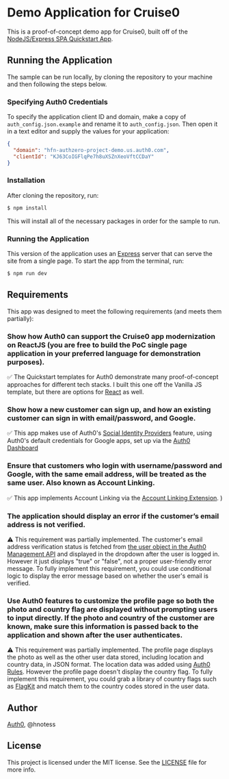 # Demo Application for Cruise0

This is a proof-of-concept demo app for Cruise0, built off of the [NodeJS/Express SPA Quickstart App](https://auth0.com/docs/quickstart/spa/vanillajs).

## Running the Application

The sample can be run locally, by cloning the repository to your machine and then following the steps below.

### Specifying Auth0 Credentials

To specify the application client ID and domain, make a copy of `auth_config.json.example` and rename it to `auth_config.json`. Then open it in a text editor and supply the values for your application:

```json
{
  "domain": "hfn-authzero-project-demo.us.auth0.com",
  "clientId": "KJ63CoIGFlqPe7h8uXSZnXeoVftCCDaY"
}
```

### Installation

After cloning the repository, run:

```bash
$ npm install
```

This will install all of the necessary packages in order for the sample to run.

### Running the Application

This version of the application uses an [Express](https://expressjs.com) server that can serve the site from a single page. To start the app from the terminal, run:

```bash
$ npm run dev
```

## Requirements

This app was designed to meet the following requirements (and meets them partially):

### Show how Auth0 can support the Cruise0 app modernization on ReactJS (you are free to build the PoC single page application in your preferred language for demonstration purposes).

✅ The Quickstart templates for Auth0 demonstrate many proof-of-concept approaches for different tech stacks. I built this one off the Vanilla JS template, but there are options for [React](https://auth0.com/docs/quickstart/spa/react) as well.

### Show how a new customer can sign up, and how an existing customer can sign in with email/password, and Google.        

✅ This app makes use of Auth0's [Social Identity Providers](https://auth0.com/docs/connections/social/) feature, using Auth0's default credentials for Google apps, set up via the [Auth0 Dashboard](https://auth0.com/docs/get-started/dashboard/set-up-social-connections
)

### Ensure that customers who login with username/password and Google, with the same email address, will be treated as the same user. Also known as Account Linking.

✅ This app implements Account Linking via the [Account Linking Extension](https://auth0.com/docs/extensions/account-link-extension).
)

### The application should display an error if the customer’s email address is not verified. 
⚠️ This requirement was partially implemented. The customer's email address verification status is fetched from [the user object in the Auth0 Management API](https://auth0.com/docs/api/management/v2/#!/Users/get_users) and displayed in the dropdown after the user is logged in. However it just displays "true" or "false", not a proper user-friendly error message. To fully implement this requirement, you could use conditional logic to display the error message based on whether the user's email is verified. 

### Use Auth0 features to customize the profile page so both the photo and country flag are displayed without prompting users to input directly. If the photo and country of the customer are known, make sure this information is passed back to the application and shown after the user authenticates.       

⚠️ This requirement was partially implemented. The profile page displays the photo as well as the other user data stored, including location and country data, in JSON format. The location data was added using [Auth0 Rules](https://auth0.com/docs/rules/create-rules). However the profile page doesn't display the country flag. To fully implement this requirement, you could grab a library of country flags such as [FlagKit](https://github.com/madebybowtie/FlagKit) and match them to the country codes stored in the user data.  

## Author

[Auth0](auth0.com), @hnotess 

## License

This project is licensed under the MIT license. See the [LICENSE](LICENSE.txt) file for more info.
